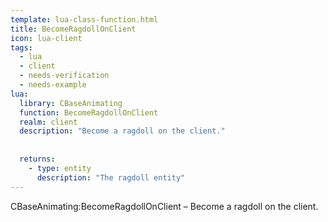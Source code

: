 ```yaml
---
template: lua-class-function.html
title: BecomeRagdollOnClient
icon: lua-client
tags:
  - lua
  - client
  - needs-verification
  - needs-example
lua:
  library: CBaseAnimating
  function: BecomeRagdollOnClient
  realm: client
  description: "Become a ragdoll on the client."
  
  
  returns:
    - type: entity
      description: "The ragdoll entity"
---
```


<div class="lua__search__keywords">
CBaseAnimating:BecomeRagdollOnClient &#x2013; Become a ragdoll on the client.
</div>

